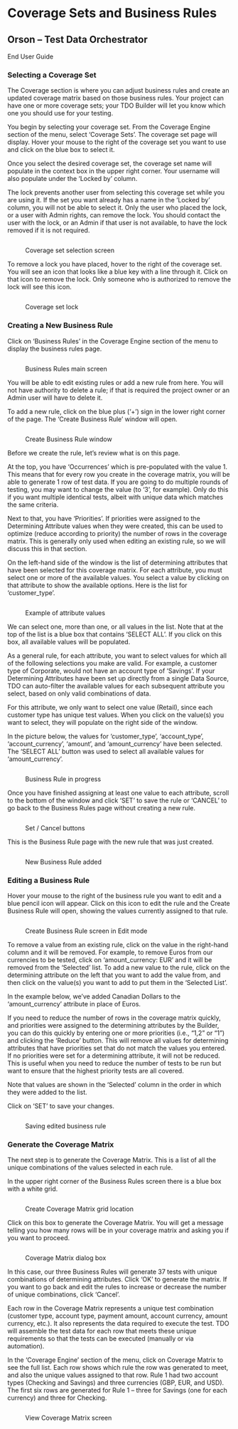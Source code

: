 # Coverage Sets and Business Rules

## Orson – Test Data Orchestrator

End User Guide

### Selecting a Coverage Set

The Coverage section is where you can adjust business rules and create an updated coverage matrix based on those business rules.  Your project can have one or more coverage sets; your TDO Builder will let you know which one you should use for your testing.

&#x20;

You begin by selecting your coverage set.  From the Coverage Engine section of the menu, select ‘Coverage Sets’.  The coverage set page will display.  Hover your mouse to the right of the coverage set you want to use and click on the blue box to select it.

&#x20;

Once you select the desired coverage set, the coverage set name will populate in the context box in the upper right corner.  Your username will also populate under the ‘Locked by’ column.

&#x20;

The lock prevents another user from selecting this coverage set while you are using it.  If the set you want already has a name in the ‘Locked by’ column, you will not be able to select it.  Only the user who placed the lock, or a user with Admin rights, can remove the lock.  You should contact the user with the lock, or an Admin if that user is not available, to have the lock removed if it is not required.

&#x20;&#x20;

<figure><img src="../../../../.gitbook/assets/image (18) (2).png" alt=""><figcaption><p>Coverage set selection screen</p></figcaption></figure>

&#x20;To remove a lock you have placed, hover to the right of the coverage set.  You will see an icon that looks like a blue key with a line through it.  Click on that icon to remove the lock.  Only someone who is authorized to remove the lock will see this icon.

&#x20;&#x20;

<figure><img src="../../../../.gitbook/assets/image (19).png" alt=""><figcaption><p>Coverage set lock</p></figcaption></figure>

### &#x20;Creating a New Business Rule       &#x20;

Click on ‘Business Rules’ in the Coverage Engine section of the menu to display the business rules page.

&#x20;

<figure><img src="../../../../.gitbook/assets/image (20).png" alt=""><figcaption><p>Business Rules main screen</p></figcaption></figure>

&#x20;

You will be able to edit existing rules or add a new rule from here.  You will not have authority to delete a rule; if that is required the project owner or an Admin user will have to delete it.

&#x20;

To add a new rule, click on the blue plus (‘+’) sign in the lower right corner of the page.  The ‘Create Business Rule’ window will open.

&#x20;

<figure><img src="../../../../.gitbook/assets/image (21).png" alt=""><figcaption><p>Create Business Rule window</p></figcaption></figure>



Before we create the rule, let’s review what is on this page.&#x20;

&#x20;

At the top, you have ‘Occurrences’ which is pre-populated with the value 1.  This means that for every row you create in the coverage matrix, you will be able to generate 1 row of test data.  If you are going to do multiple rounds of testing, you may want to change the value (to ‘3’, for example).  Only do this if you want multiple identical tests, albeit with unique data which matches the same criteria.

&#x20;

Next to that, you have ‘Priorities’.  If priorities were assigned to the Determining Attribute values when they were created, this can be used to optimize (reduce according to priority) the number of rows in the coverage matrix.  This is generally only used when editing an existing rule, so we will discuss this in that section.

&#x20;

On the left-hand side of the window is the list of determining attributes that have been selected for this coverage matrix.  For each attribute, you must select one or more of the available values.  You select a value by clicking on that attribute to show the available options.  Here is the list for ‘customer\_type’.

&#x20;

<figure><img src="../../../../.gitbook/assets/image (22).png" alt=""><figcaption><p>Example of attribute values</p></figcaption></figure>

&#x20;

We can select one, more than one, or all values in the list.  Note that at the top of the list is a blue box that contains ‘SELECT ALL’.  If you click on this box, all available values will be populated.&#x20;

&#x20;

As a general rule, for each attribute, you want to select values for which all of the following selections you make are valid. For example, a customer type of Corporate, would not have an account type of ‘Savings’. If your Determining Attributes have been set up directly from a single Data Source, TDO can auto-filter the available values for each subsequent attribute you select, based on only valid combinations of data.

&#x20;

For this attribute, we only want to select one value (Retail), since each customer type has unique test values.  When you click on the value(s) you want to select, they will populate on the right side of the window.

&#x20;

In the picture below, the values for ‘customer\_type’, ‘account\_type’, ‘account\_currency’, ‘amount’, and ‘amount\_currency’ have been selected.  The ‘SELECT ALL’ button was used to select all available values for ‘amount\_currency’.

&#x20;

<figure><img src="../../../../.gitbook/assets/image (23).png" alt=""><figcaption><p>Business Rule in progress</p></figcaption></figure>

&#x20;

Once you have finished assigning at least one value to each attribute, scroll to the bottom of the window and click ‘SET’ to save the rule or ‘CANCEL’ to go back to the Business Rules page without creating a new rule.

&#x20;

<figure><img src="../../../../.gitbook/assets/image (24).png" alt=""><figcaption><p>Set / Cancel buttons</p></figcaption></figure>

&#x20;This is the Business Rule page with the new rule that was just created.

&#x20;

<figure><img src="../../../../.gitbook/assets/image (25).png" alt=""><figcaption><p>New Business Rule added</p></figcaption></figure>

### &#x20;Editing a Business Rule

Hover your mouse to the right of the business rule you want to edit and a blue pencil icon will appear.  Click on this icon to edit the rule and the Create Business Rule will open, showing the values currently assigned to that rule.

&#x20;

<figure><img src="../../../../.gitbook/assets/image (26).png" alt=""><figcaption><p>Create Business Rule screen in Edit mode</p></figcaption></figure>

&#x20;

To remove a value from an existing rule, click on the value in the right-hand column and it will be removed.  For example, to remove Euros from our currencies to be tested, click on ‘amount\_currency: EUR’ and it will be removed from the ‘Selected’ list.  To add a new value to the rule, click on the determining attribute on the left that you want to add the value from, and then click on the value(s) you want to add to put them in the ‘Selected List’.

&#x20;

In the example below, we’ve added Canadian Dollars to the ‘amount\_currency’ attribute in place of Euros.

&#x20;

If you need to reduce the number of rows in the coverage matrix quickly, and priorities were assigned to the determining attributes by the Builder, you can do this quickly by entering one or more priorities (i.e., “1,2” or “1”) and clicking the ‘Reduce’ button.  This will remove all values for determining attributes that have priorities set that do not match the values you entered.  If no priorities were set for a determining attribute, it will not be reduced.  This is useful when you need to reduce the number of tests to be run but want to ensure that the highest priority tests are all covered.

&#x20;

Note that values are shown in the ‘Selected’ column in the order in which they were added to the list.

&#x20;

Click on ‘SET’ to save your changes.

&#x20;

<figure><img src="../../../../.gitbook/assets/image (27).png" alt=""><figcaption><p>Saving edited business rule</p></figcaption></figure>

&#x20;

### Generate the Coverage Matrix

The next step is to generate the Coverage Matrix.  This is a list of all the unique combinations of the values selected in each rule.&#x20;

&#x20;

In the upper right corner of the Business Rules screen there is a blue box with a white grid.

<figure><img src="../../../../.gitbook/assets/image (28).png" alt=""><figcaption><p>Create Coverage Matrix grid location</p></figcaption></figure>

&#x20;

Click on this box to generate the Coverage Matrix.  You will get a message telling you how many rows will be in your coverage matrix and asking you if you want to proceed.

&#x20;

<figure><img src="../../../../.gitbook/assets/image.png" alt=""><figcaption><p>Coverage Matrix dialog box</p></figcaption></figure>

In this case, our three Business Rules will generate 37 tests with unique combinations of determining attributes.  Click ‘OK’ to generate the matrix.  If you want to go back and edit the rules to increase or decrease the number of unique combinations, click ‘Cancel’.

&#x20;

Each row in the Coverage Matrix represents a unique test combination (customer type, account type, payment amount, account currency, amount currency, etc.).  It also represents the data required to execute the test.  TDO will assemble the test data for each row that meets these unique requirements so that the tests can be executed (manually or via automation).

&#x20;

In the ‘Coverage Engine’ section of the menu, click on Coverage Matrix to see the full list.  Each row shows which rule the row was generated to meet, and also the unique values assigned to that row.  Rule 1 had two account types (Checking and Savings) and three currencies (GBP, EUR, and USD).  The first six rows are generated for Rule 1 – three for Savings (one for each currency) and three for Checking.

&#x20;

<figure><img src="../../../../.gitbook/assets/image (30).png" alt=""><figcaption><p>View Coverage Matrix screen</p></figcaption></figure>
